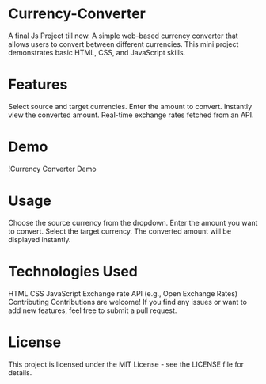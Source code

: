 # Currency-Converter
A final Js Project till now. 
A simple web-based currency converter that allows users to convert between different currencies. This mini project demonstrates basic HTML, CSS, and JavaScript skills.
# Features
Select source and target currencies.
Enter the amount to convert.
Instantly view the converted amount.
Real-time exchange rates fetched from an API.
# Demo
!Currency Converter Demo
# Usage
Choose the source currency from the dropdown.
Enter the amount you want to convert.
Select the target currency.
The converted amount will be displayed instantly.
# Technologies Used
HTML
CSS
JavaScript
Exchange rate API (e.g., Open Exchange Rates)
Contributing
Contributions are welcome! If you find any issues or want to add new features, feel free to submit a pull request.

# License
This project is licensed under the MIT License - see the LICENSE file for details.
